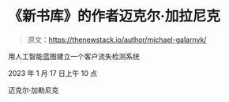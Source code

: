 # 《新书库》的作者迈克尔·加拉尼克

> 原文：<https://thenewstack.io/author/michael-galarnyk/>

用人工智能蓝图建立一个客户流失检测系统

2023 年 1 月 17 日上午 10 点

迈克尔·加勒尼克